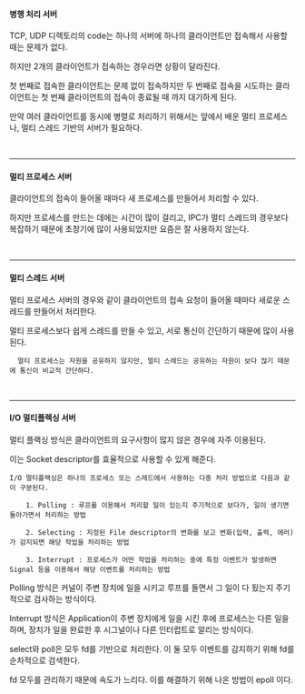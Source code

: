 #### 병행 처리 서버

TCP, UDP 디렉토리의 code는 하나의 서버에 하나의 클라이언트만 접속해서 사용할 때는 문제가 없다.

하지만 2개의 클라이언트가 접속하는 경우라면 상황이 달라진다.

첫 번째로 접속한 클라이언트는 문제 없이 접속하지만 두 번째로 접속을 시도하는 클라이언트는 첫 번째 클라이언트의 접속이 종료될 때 까지 대기하게 된다.

만약 여러 클라이언트를 동시에 병렬로 처리하기 위해서는 앞에서 배운 멀티 프로세스나, 멀티 스레드 기반의 서버가 필요하다. 

<br>

---

#### 멀티 프로세스 서버 

클라이언트의 접속이 들어올 때마다 새 프로세스를 만들어서 처리할 수 있다.

하지만 프로세스를 만드는 데에는 시간이 많이 걸리고, IPC가 멀티 스레드의 경우보다 복잡하기 때문에 초창기에 많이 사용되었지만 요즘은 잘 사용하지 않는다.

<br>

---

#### 멀티 스레드 서버

멀티 프로세스 서버의 경우와 같이 클라이언트의 접속 요청이 들어올 때마다 새로운 스레드를 만들어서 처리한다.

멀티 프로세스보다 쉽게 스레드를 만들 수 있고, 서로 통신이 간단하기 때문에 많이 사용된다. 

      멀티 프로세스는 자원을 공유하지 않지만, 멀티 스레드는 공유하는 자원이 보다 많기 때문에 통신이 비교적 간단하다.


<br>

---


#### I/O 멀티플렉싱 서버


멀티 플랙싱 방식은 클라이언트의 요구사항이 많지 않은 경우에 자주 이용된다. 

이는 Socket descriptor를 효율적으로 사용할 수 있게 해준다.

	I/O 멀티플랙싱은 하나의 프로세스 또는 스레드에서 사용하는 다중 처리 방법으로 다음과 같이 구분된다.

		1. Polling : 루프를 이용해서 처리할 일이 있는지 주기적으로 보다가, 일이 생기면 돌아가면서 처리하는 방법

		2. Selecting : 지정된 File descriptor의 변화를 보고 변화(입력, 출력, 에러)가 감지되면 해당 작업을 처리하는 방법

		3. Interrupt : 프로세스가 어떤 작업을 처리하는 중에 특정 이벤트가 발생하면 Signal 등을 이용해서 해당 이벤트를 처리하는 방법


Polling 방식은 커널이 주변 장치에 일을 시키고 루프를 돌면서 그 일이 다 됬는지 주기적으로 검사하는 방식이다.

Interrupt 방식은 Application이 주변 장치에게 일을 시킨 후에 프로세스는 다른 일을 하며, 장치가 일을 완료한 후 시그널이나 다른 인터럽트로 알리는 방식이다.


select와 poll은 모두 fd를 기반으로 처리한다.  이 둘 모두 이벤트를 감지하기 위해 fd를 순차적으로 검색한다. 

fd 모두를 관리하기 때문에 속도가 느리다. 이를 해결하기 위해 나온 방법이 epoll 이다. 
      
